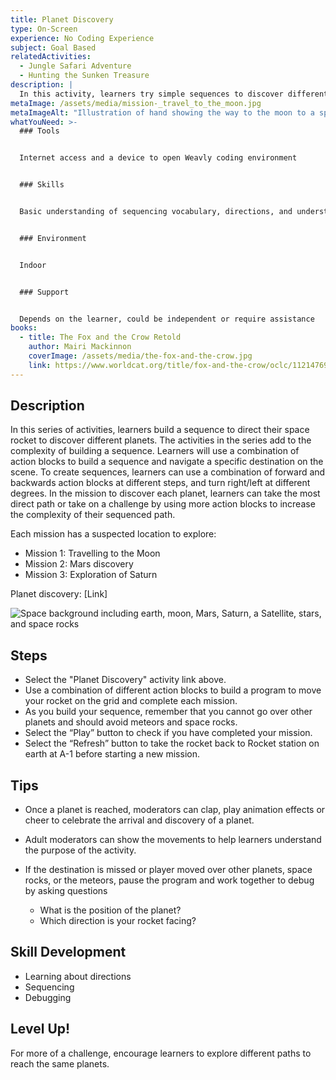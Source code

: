 ```yaml
---
title: Planet Discovery
type: On-Screen
experience: No Coding Experience
subject: Goal Based
relatedActivities:
  - Jungle Safari Adventure
  - Hunting the Sunken Treasure
description: |
  In this activity, learners try simple sequences to discover different planets.
metaImage: /assets/media/mission-_travel_to_the_moon.jpg
metaImageAlt: "Illustration of hand showing the way to the moon to a space rocket. "
whatYouNeed: >-
  ### Tools


  Internet access and a device to open Weavly coding environment


  ### Skills


  Basic understanding of sequencing vocabulary, directions, and understanding of the selected coding environment


  ### Environment


  Indoor


  ### Support


  Depends on the learner, could be independent or require assistance
books:
  - title: The Fox and the Crow Retold
    author: Mairi Mackinnon
    coverImage: /assets/media/the-fox-and-the-crow.jpg
    link: https://www.worldcat.org/title/fox-and-the-crow/oclc/1121476998
---
```

## Description

In this series of activities, learners build a sequence to direct their space rocket to discover different planets. The activities in the series add to the complexity of building a sequence. Learners will use a combination of action blocks to build a sequence and navigate a specific destination on the scene. To create sequences, learners can use a combination of forward and backwards action blocks at different steps, and turn right/left at different degrees. In the mission to discover each planet, learners can take the most direct path or take on a challenge by using more action blocks to increase the complexity of their sequenced path. 

Each mission has a suspected location to explore:

* Mission 1: Travelling to the Moon
* Mission 2: Mars discovery
* Mission 3: Exploration of Saturn

Planet discovery: \[Link]



![Space background including earth, moon, Mars, Saturn, a Satellite, stars, and space rocks](/assets/media/space.svg "Space background")



## Steps

* Select the "Planet Discovery" activity link above.
* Use a combination of different action blocks to build a program to move your rocket on the grid and complete each mission.
* As you build your sequence, remember that you cannot go over other planets and should avoid meteors and space rocks.
* Select the “Play” button to check if you have completed your mission.
* Select the “Refresh” button to take the rocket back to Rocket station on earth at A-1 before starting a new mission.

## Tips

* Once a planet is reached, moderators can clap, play animation effects or cheer to celebrate the arrival and discovery of a planet.
* Adult moderators can show the movements to help learners understand the purpose of the activity. 
* If the destination is missed or player moved over other planets, space rocks, or the meteors, pause the program and work together to debug by asking questions

  * What is the position of the planet?
  * Which direction is your rocket facing?  

## Skill Development

* Learning about directions
* Sequencing
* Debugging

## Level Up!

For more of a challenge, encourage learners to explore different paths to reach the same planets.